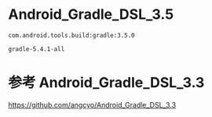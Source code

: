 # Android_Gradle_DSL_3.5
`com.android.tools.build:gradle:3.5.0`

`gradle-5.4.1-all`

# 参考 Android_Gradle_DSL_3.3
https://github.com/angcyo/Android_Gradle_DSL_3.3
